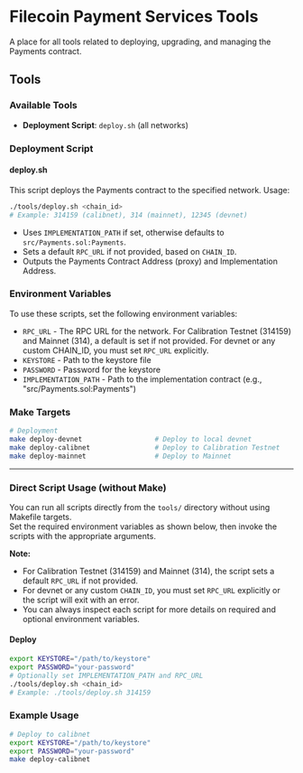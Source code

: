 # Filecoin Payment Services Tools

A place for all tools related to deploying, upgrading, and managing the Payments contract.

## Tools

### Available Tools

- **Deployment Script**: `deploy.sh` (all networks)

### Deployment Script

#### deploy.sh
This script deploys the Payments contract to the specified network. Usage:

```bash
./tools/deploy.sh <chain_id>
# Example: 314159 (calibnet), 314 (mainnet), 12345 (devnet)
```
- Uses `IMPLEMENTATION_PATH` if set, otherwise defaults to `src/Payments.sol:Payments`.
- Sets a default `RPC_URL` if not provided, based on `CHAIN_ID`.
- Outputs the Payments Contract Address (proxy) and Implementation Address.

### Environment Variables

To use these scripts, set the following environment variables:
- `RPC_URL` - The RPC URL for the network. For Calibration Testnet (314159) and Mainnet (314), a default is set if not provided. For devnet or any custom CHAIN_ID, you must set `RPC_URL` explicitly.
- `KEYSTORE` - Path to the keystore file
- `PASSWORD` - Password for the keystore
- `IMPLEMENTATION_PATH` - Path to the implementation contract (e.g., "src/Payments.sol:Payments")

### Make Targets

```bash
# Deployment
make deploy-devnet                  # Deploy to local devnet
make deploy-calibnet                # Deploy to Calibration Testnet
make deploy-mainnet                 # Deploy to Mainnet
```

---

### Direct Script Usage (without Make)

You can run all scripts directly from the `tools/` directory without using Makefile targets.  
Set the required environment variables as shown below, then invoke the scripts with the appropriate arguments.

**Note:**  
- For Calibration Testnet (314159) and Mainnet (314), the script sets a default `RPC_URL` if not provided.  
- For devnet or any custom `CHAIN_ID`, you must set `RPC_URL` explicitly or the script will exit with an error.  
- You can always inspect each script for more details on required and optional environment variables.

#### Deploy

```bash
export KEYSTORE="/path/to/keystore"
export PASSWORD="your-password"
# Optionally set IMPLEMENTATION_PATH and RPC_URL
./tools/deploy.sh <chain_id>
# Example: ./tools/deploy.sh 314159
```

### Example Usage

```bash
# Deploy to calibnet
export KEYSTORE="/path/to/keystore"
export PASSWORD="your-password"
make deploy-calibnet
``` 
